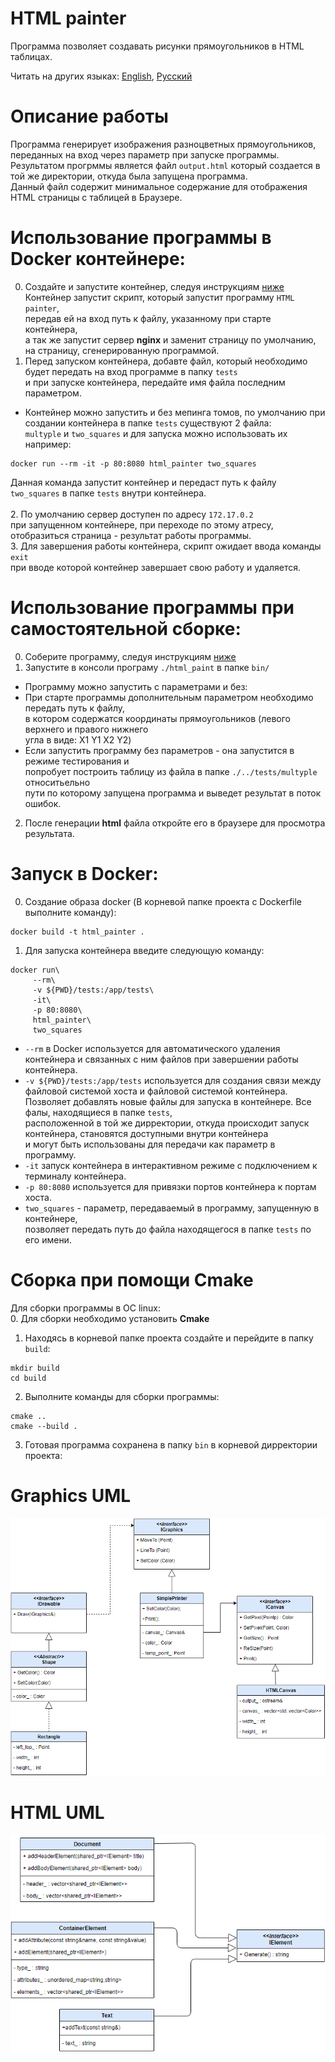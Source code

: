 # HTML painter

Программа позволяет создавать рисунки прямоугольников в HTML таблицах.

Читать на других языках: [English](README.md), [Русский](README.Russian.md)

# Описание работы

Программа генерирует изображения разноцветных прямоугольников, переданных на вход через параметр при запуске программы.
Результатом прогрммы является файл `output.html` который создается в той же директории, откуда была запущена программа.<br>
Данный файл содержит минимальное содержание для отображения HTML страницы с таблицей в Браузере.

# Использование программы в Docker контейнере:

 0. Создайте и запустите контейнер, следуя инструкциям [ниже](#запуск-в-docker)<br>
 	Контейнер запустит скрипт, который запустит программу `HTML painter`,<br>
 	передав ей на вход путь к файлу, указанному при старте контейнера,<br>
 	а так же запустит сервер **nginx** и заменит страницу по умолчанию, <br>
 	на страницу, сгенерированную программой.<br>
 1. Перед запуском контейнера, добавте файл, который необходимо будет передать на вход программе в папку `tests`<br>
 	и при запуске контейнера, передайте имя файла последним параметром.<br>
 	
 - Контейнер можно запустить и без мепинга томов, по умолчанию при создании контейнера в папке `tests` существуют 2 файла:<br>
   `multyple` и `two_squares` и для запуска можно использовать их например:<br>
    
```
docker run --rm -it -p 80:8080 html_painter two_squares
```

   Данная команда запустит контейнер и передаст путь к файлу `two_squares` в папке `tests` внутри контейнера.<br>
   <br>
 2. По умолчанию сервер доступен по адресу `172.17.0.2`<br>
 	при запущенном контейнере, при переходе по этому атресу, <br>
 	отобразиться страница - результат работы программы.<br>
 3. Для завершения работы контейнера, скрипт ожидает ввода команды `exit`<br>
	при вводе которой контейнер завершает свою работу и удаляется.<br>

# Использование программы при самостоятельной сборке:

  0. Соберите программу, следуя инструкциям [ниже](#сборка-при-помощи-cmake)
  1. Запустите в консоли програму `./html_paint` в папке `bin/`<br>
  - Программу можно запустить с параметрами и без:<br>
  - При старте программы дополнительным параметром необходимо передать путь к файлу,<br>
    в котором содержатся координаты прямоугольников (левого верхнего и правого нижнего<br>
    угла в виде: X1 Y1 X2 Y2)<br>
  - Если запустить программу без параметров - она запустится в режиме тестирования и <br>
    попробует построить таблицу из файла в папке `./../tests/multyple` относитьельно <br>
    пути по которому запущена программа и выведет результат в поток ошибок.<br>
  2. После генерации **html** файла откройте его в браузере для просмотра результата.<br>
  
# Запуск в Docker:

0. Создание образа docker (В корневой папке проекта с Dockerfile выполните команду):<br>

```
docker build -t html_painter .
```

1. Для запуска контейнера введите следующую команду:<br>

```
docker run\
	 --rm\
	 -v ${PWD}/tests:/app/tests\
	 -it\
	 -p 80:8080\
	 html_painter\
	 two_squares
```

 - `--rm` в Docker используется для автоматического удаления контейнера и связанных с ним файлов при завершении работы контейнера.<br>
 - `-v ${PWD}/tests:/app/tests` используется для создания связи между файловой системой хоста и файловой системой контейнера.<br>
 	Позволяет добавлять новые файлы для запуска в контейнере. Все фалы, находящиеся в папке `tests`, <br>
 	расположенной в той же дирректории, откуда происходит запуск контейнера, становятся доступными внутри контейнера<br>
 	и могут быть использованы для передачи как параметр в программу.<br>
 - `-it` запуск контейнера в интерактивном режиме с подключением к терминалу контейнера.<br>
 - `-p 80:8080` используется для привязки портов контейнера к портам хоста.<br>
 - `two_squares` - параметр, передаваемый в программу, запущенную в контейнере,<br>
 	 позволяет передать путь до файла находящегося в папке `tests` по его имени.<br>

# Сборка при помощи Cmake

Для сборки программы в ОС linux:<br>
0. Для сборки необходимо установить **Cmake**<br>
1. Находясь в корневой папке проекта создайте и перейдите в папку `build`:<br>

```
mkdir build
cd build
```
2. Выполните команды для сборки программы:<br>
```
cmake .. 
cmake --build .
```
3. Готовая программа сохранена в папку `bin` в корневой дирректории проекта:<br>

# Graphics UML

<picture>
  <img alt="Graphics UML" src="https://github.com/ZakharovYuriy/painter/blob/main/UML/Graphics.PNG">
</picture>

# HTML UML

<picture>
  <img alt="HTML UML" src="https://github.com/ZakharovYuriy/painter/blob/main/UML/XML.PNG">
</picture>

